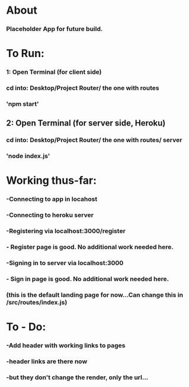 # About
### Placeholder App for future build.


# To Run:
###  1:   Open Terminal (for client side)
###           cd into: Desktop/Project Router/ the one with routes
###              'npm start' 

##  2:   Open Terminal (for server side, Heroku)
###           cd into: Desktop/Project Router/ the one with routes/ server
###               'node index.js' 


# Working thus-far:
###   -Connecting to app in locahost
###   -Connecting to heroku server 
###   -Registering via localhost:3000/register
###       - Register page is good. No additional work needed here.
###   -Signing in to server via localhost:3000 
###       - Sign in page is good. No additional work needed here.
###       (this is the default landing page for now...Can change this in /src/routes/index.js)


# To - Do:
###  -Add header with working links to pages
###       -header links are there now
###           -but they don't change the render, only the url...

